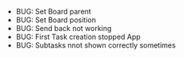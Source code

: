 - BUG: Set Board parent
- BUG: Set Board position
- BUG: Send back not working
- BUG: First Task creation stopped App
- BUG: Subtasks nnot shown correctly sometimes